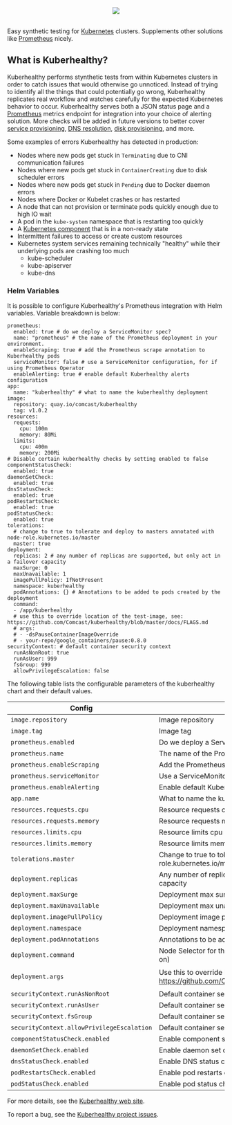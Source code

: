 <center><img src="https://github.com/Comcast/kuberhealthy/blob/master/images/kuberhealthy.png?raw=true"></center><br />

Easy synthetic testing for [Kubernetes](https://kubernetes.io) clusters.  Supplements other solutions like [Prometheus](https://prometheus.io/) nicely.

## What is Kuberhealthy?

Kuberhealthy performs stynthetic tests from within Kubernetes clusters in order to catch issues that would otherwise go unnoticed.  Instead of trying to identify all the things that could potentially go wrong, Kuberhealthy replicates real workflow and watches carefully for the expected Kubernetes behavior to occur.  Kuberhealthy serves both a JSON status page and a [Prometheus](https://prometheus.io/) metrics endpoint for integration into your choice of alerting solution.  More checks will be added in future versions to better cover [service provisioning](https://github.com/Comcast/kuberhealthy/issues/11), [DNS resolution](https://github.com/Comcast/kuberhealthy/issues/16), [disk provisioning](https://github.com/Comcast/kuberhealthy/issues/9), and more.

Some examples of errors Kuberhealthy has detected in production:

- Nodes where new pods get stuck in `Terminating` due to CNI communication failures
- Nodes where new pods get stuck in `ContainerCreating` due to disk scheduler errors
- Nodes where new pods get stuck in `Pending` due to Docker daemon errors
- Nodes where Docker or Kubelet crashes or has restarted
- A node that can not provision or terminate pods quickly enough due to high IO wait
- A pod in the `kube-system` namespace that is restarting too quickly
- A [Kubernetes component](https://kubernetes.io/docs/concepts/overview/components/) that is in a non-ready state
- Intermittent failures to access or create custom resources
- Kubernetes system services remaining technically "healthy" while their underlying pods are crashing too much
  - kube-scheduler
  - kube-apiserver
  - kube-dns


### Helm Variables

It is possible to configure Kuberhealthy's Prometheus integration with Helm variables.  Variable breakdown is below:

```
prometheus:
  enabled: true # do we deploy a ServiceMonitor spec?
  name: "prometheus" # the name of the Prometheus deployment in your environment.
  enableScraping: true # add the Prometheus scrape annotation to Kuberhealthy pods
  serviceMonitor: false # use a ServiceMonitor configuration, for if using Prometheus Operator
  enableAlerting: true # enable default Kuberhealthy alerts configuration
app:
  name: "kuberhealthy" # what to name the kuberhealthy deployment
image:
  repository: quay.io/comcast/kuberhealthy
  tag: v1.0.2
resources:
  requests:
    cpu: 100m
    memory: 80Mi
  limits:
    cpu: 400m
    memory: 200Mi
# Disable certain kuberhealthy checks by setting enabled to false
componentStatusCheck:
  enabled: true
daemonSetCheck:
  enabled: true
dnsStatusCheck:
  enabled: true
podRestartsCheck:
  enabled: true
podStatusCheck:
  enabled: true
tolerations:
  # change to true to tolerate and deploy to masters annotated with node-role.kubernetes.io/master
  master: true
deployment:
  replicas: 2 # any number of replicas are supported, but only act in a failover capacity
  maxSurge: 0
  maxUnavailable: 1
  imagePullPolicy: IfNotPresent
  namespace: kuberhealthy
  podAnnotations: {} # Annotations to be added to pods created by the deployment
  command:
  - /app/kuberhealthy
  # use this to override location of the test-image, see: https://github.com/Comcast/kuberhealthy/blob/master/docs/FLAGS.md
  # args:
  # - -dsPauseContainerImageOverride
  # - your-repo/google_containers/pause:0.8.0
securityContext: # default container security context
  runAsNonRoot: true
  runAsUser: 999
  fsGroup: 999
  allowPrivilegeEscalation: false
```

The following table lists the configurable parameters of the kuberhealthy chart and their default values.

| Config                        | Description                                                                 | Default                    |
| ------                        | -----------                                                                 | -------                    |
| `image.repository`            | Image repository                                                            | `quay.io/comcast/kuberhealthy` |
| `image.tag`                   | Image tag                                                                   | `v1.0.2`                   |
| `prometheus.enabled`          | Do we deploy a ServiceMonitor spec?                                         | `true`                     |
| `prometheus.name`             | The name of the Prometheus deployment in your environment.                  | `prometheus`               |
| `prometheus.enableScraping`   | Add the Prometheus scrape annotation to Kuberhealthy pods                   | `true`                     |
| `prometheus.serviceMonitor`   | Use a ServiceMonitor configuration, for if using Prometheus Operator        | `false`                    |
| `prometheus.enableAlerting`   | Enable default Kuberhealthy alerts configuration                            | `true`                     |
| `app.name`                    | What to name the kuberhealthy deployment                                    | `kuberhealthy`             |
| `resources.requests.cpu`      | Resource requests cpu                                                       | `100m`                     |
| `resources.requests.memory`   | Resource requests memory                                                    | `80Mi`                     |
| `resources.limits.cpu`        | Resource limits cpu                                                         | `400m`                     |
| `resources.limits.memory`     | Resource limits memeory                                                     | `200Mi`                    |
| `tolerations.master`          | Change to true to tolerate and deploy to masters annotated with node-role.kubernetes.io/master  | `true` |
| `deployment.replicas`         | Any number of replicas are supported, but only act in a failover capacity   | `2`                        |
| `deployment.maxSurge`         | Deployment max surge                                                        | `0`                        |
| `deployment.maxUnavailable`   | Deployment max unavailable                                                  | `1`                        |
| `deployment.imagePullPolicy`  | Deployment image pull policy                                                | `IfNotPresent`             |
| `deployment.namespace`        | Deployment namespace                                                        | `kuberhealthy`             |
| `deployment.podAnnotations`   | Annotations to be added to pods created by the deployment                   | `{}`                       |
| `deployment.command`          | Node Selector for the daemonset (ie, restrict which nodes kured runs on)    | `/app/kuberhealthy`        |
| `deployment.args`             | Use this to override location of the test-image, see: https://github.com/Comcast/kuberhealthy/blob/master/docs/FLAGS.md  | `-dsPauseContainerImageOverride, your-repo/google_containers/pause:0.8.0` |
| `securityContext.runAsNonRoot`| Default container security context: Run as non root?                        | `true`                     |
| `securityContext.runAsUser`   | Default container security context: Run as user                             | `999`                      |
| `securityContext.fsGroup`     | Default container security context: fs group                                | `999`                      |
| `securityContext.allowPrivilegeEscalation`  | Default container security context: Allow privilege escalation  | `false`                  |
| `componentStatusCheck.enabled`  | Enable component status check                                             | `true`                     |
| `daemonSetCheck.enabled`      | Enable daemon set check                                                     | `true`                     |
| `dnsStatusCheck.enabled`      | Enable DNS status check                                                     | `true`                     |
| `podRestartsCheck.enabled`    | Enable pod restarts check                                                   | `true`                     |
| `podStatusCheck.enabled`      | Enable pod status check                                                     | `true`                     |

For more details, see the [Kuberhealthy web site](https://comcast.github.io/kuberhealthy/).

To report a bug, see the [Kuberhealthy project issues](https://github.com/Comcast/kuberhealthy/issues).
